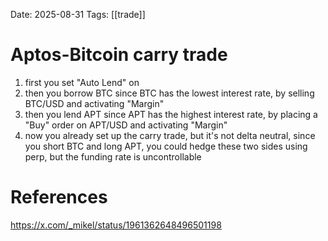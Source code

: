 Date: 2025-08-31
Tags: [[trade]]

# Aptos-Bitcoin carry trade

1. first you set "Auto Lend" on
2. then you borrow BTC since BTC has the lowest interest rate, by selling BTC/USD and  activating "Margin"
3. then you lend APT since APT has the highest interest rate, by placing a "Buy" order on APT/USD and activating "Margin"
4. now you already set up the carry trade, but it's not delta neutral, since you short BTC and long APT, you could hedge these two sides using perp, but the funding rate is uncontrollable

# References
https://x.com/_mikel/status/1961362648496501198